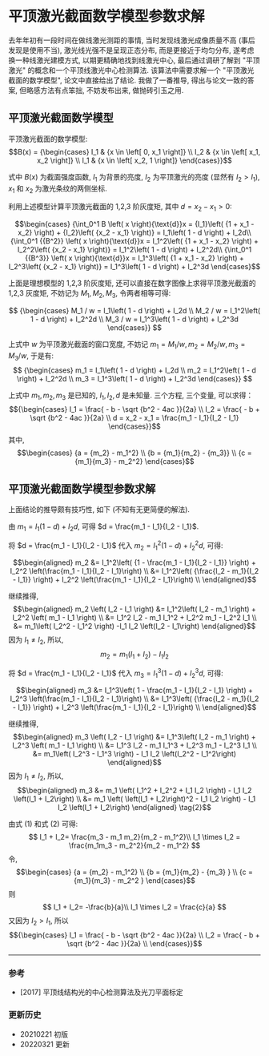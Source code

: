 # 平顶激光截面数学模型参数求解

去年年初有一段时间在做线激光测距的事情, 当时发现线激光成像质量不高 (事后发现是使用不当), 激光线光强不是呈现正态分布, 而是更接近于均匀分布, 遂考虑换一种线激光建模方式, 以期更精确地找到线激光中心, 最后通过调研了解到 "平顶激光" 的概念和一个平顶线激光中心检测算法. 该算法中需要求解一个 "平顶激光截面的数学模型", 论文中直接给出了结论. 我做了一番推导, 得出与论文一致的答案, 但略感方法有点笨拙, 不妨发布出来, 做抛砖引玉之用. 

## 平顶激光截面数学模型

平顶激光截面的数学模型:
$$B(x) = {\begin{cases}
  I_1 & {x \in \left[ 0, x_1 \right]}  \\ 
  I_2 & {x \in \left[ x_1, x_2 \right]} \\ 
  I_1 & {x \in \left[ x_2, 1 \right]} 
\end{cases}}$$

式中 $B(x)$ 为截面强度函数, $I_1$ 为背景的亮度, $I_2$ 为平顶激光的亮度 (显然有 $I_2> I_1$), $x_1$ 和 $x_2$ 为激光条纹的两侧坐标. 

利用上述模型计算平顶激光截面的 1,2,3 阶灰度矩, 其中 $d = x_2 - x_1 > 0$: 

$$\begin{cases}
  {\int_0^1 B \left( x \right){\text{d}}x = {I_1}\left( {1 + x_1 - x_2} \right) + {I_2}\left( {x_2 - x_1} \right)} = I_1\left( 1 - d \right) + I_2d\\ 
  {\int_0^1 {{B^2}} \left( x \right){\text{d}}x = I_1^2\left( {1 + x_1 - x_2} \right) + I_2^2\left( {x_2 - x_1} \right)} = I_1^2\left( 1 - d \right) + I_2^2d\\ 
  {\int_0^1 {{B^3}} \left( x \right){\text{d}}x = I_1^3\left( {1 + x_1 - x_2} \right) + I_2^3\left( {x_2 - x_1} \right)} = I_1^3\left( 1 - d \right) + I_2^3d 
\end{cases}$$

上面是理想模型的 1,2,3 阶灰度矩, 还可以直接在数字图像上求得平顶激光截面的 1,2,3 灰度矩, 不妨记为 $M_1, M_2, M_3$, 令两者相等可得:

$$ {\begin{cases}
  M_1 / w = I_1\left( 1 - d \right) + I_2d \\ 
  M_2 / w = I_1^2\left( 1 - d \right) + I_2^2d \\ 
  M_3 / w = I_1^3\left( 1 - d \right) + I_2^3d 
\end{cases}} $$

上式中 $w$ 为平顶激光截面的窗口宽度, 不妨记 $m_1 = M_1 / w, m_2 = M_2 / w, m_3 = M_3 / w$, 于是有: 
$$ {\begin{cases}
  m_1 = I_1\left( 1 - d \right) + I_2d \\ 
  m_2 = I_1^2\left( 1 - d \right) + I_2^2d \\ 
  m_3 = I_1^3\left( 1 - d \right) + I_2^3d
\end{cases}} $$

上式中 $m_1, m_2, m_3$ 是已知的, $I_1, I_2, d$ 是未知量. 三个方程, 三个变量, 可以求得：
$${\begin{cases}
  I_1 = \frac{ - b - \sqrt {b^2 - 4ac }}{2a} \\ 
  I_2 = \frac{ - b + \sqrt {b^2 - 4ac }}{2a} \\ 
  d = x_2 - x_1 = \frac{m_1 - I_1}{I_2 - I_1} 
\end{cases}}$$
其中, 
$$\begin{cases}
  {a = {m_2} - m_1^2} \\ 
  {b = {m_1}{m_2} - {m_3}} \\ 
  {c = {m_1}{m_3} - m_2^2} 
\end{cases}$$

## 平顶激光截面数学模型参数求解
上面结论的推导颇有技巧性, 如下 (不知有无更简便的解法).

由 $m_1 = {I_1}\left( {1 - d} \right) + {I_2}d$, 可得 $d = \frac{m_1 - I_1}{I_2 - I_1}$.

将 $d = \frac{m_1 - I_1}{I_2 - I_1}$ 代入 $m_2 = I_1^2\left( 1 - d \right) + I_2^2d$, 可得:

$$\begin{aligned} m_2
&= I_1^2\left( {1 - \frac{m_1 - I_1}{I_2 - I_1}} \right) + I_2^2 \left(\frac{m_1 - I_1}{I_2 - I_1}\right) \\
&= I_1^2\left( {\frac{I_2 - m_1}{I_2 - I_1}} \right) + I_2^2 \left(\frac{m_1 - I_1}{I_2 - I_1}\right) \\
\end{aligned}$$

继续推得,
$$\begin{aligned} m_2 \left( I_2 - I_1 \right)
&= I_1^2\left( I_2 - m_1 \right) + I_2^2 \left( m_1 - I_1 \right) \\
&= I_1^2 I_2 -  m_1 I_1^2 + I_2^2 m_1 - I_2^2 I_1 \\
&= m_1\left( I_2^2 - I_1^2 \right) -I_1 I_2 \left(I_2 - I_1\right)
\end{aligned}$$
因为 $I_1 \neq I_2$, 所以,
$$ m_2 = m_1 \left( I_1 + I_2 \right) - I_1 I_2 \tag{1}
$$

将 $d = \frac{m_1 - I_1}{I_2 - I_1}$ 代入 $m_3 = I_1^3\left( 1 - d \right) + I_2^3d$, 可得:

$$\begin{aligned} m_3
&= I_1^3\left( 1 - \frac{m_1 - I_1}{I_2 - I_1} \right) + I_2^3 \left(\frac{m_1 - I_1}{I_2 - I_1}\right) \\
&= I_1^3\left( {\frac{I_2 - m_1}{I_2 - I_1}} \right) + I_2^3 \left(\frac{m_1 - I_1}{I_2 - I_1}\right) \\
\end{aligned}$$

继续推得,
$$\begin{aligned} m_3 \left( I_2 - I_1 \right)
&= I_1^3\left( I_2 - m_1 \right) + I_2^3 \left( m_1 - I_1 \right) \\
&= I_1^3 I_2 -  m_1 I_1^3 + I_2^3 m_1 - I_2^3 I_1 \\
&= m_1\left( I_2^3 - I_1^3 \right) - I_1 I_2 \left(I_2^2 - I_1^2\right)
\end{aligned}$$
因为 $I_1 \neq I_2$, 所以,
$$\begin{aligned} m_3 
&= m_1 \left( I_1^2 + I_2^2 + I_1 I_2 \right) - I_1 I_2 \left(I_1 + I_2\right) \\
&= m_1 \left( \left(I_1 + I_2\right)^2 - I_1 I_2 \right) - I_1 I_2 \left(I_1 + I_2\right) 
\end{aligned} \tag{2}$$

由式 (1) 和式 (2) 可得:
$$
I_1 + I_2= \frac{m_3 - m_1 m_2}{m_2 - m_1^2}\\
I_1 \times I_2 = \frac{m_1m_3 - m_2^2}{m_2 - m_1^2}
$$
令, 
$$\begin{cases}
  {a = {m_2} - m_1^2} \\ 
  {b = {m_1}{m_2} - {m_3} } \\ 
  {c = {m_1}{m_3} - m_2^2 } 
\end{cases}$$
则
$$
I_1 + I_2= -\frac{b}{a}\\
I_1 \times I_2 = \frac{c}{a}
$$
又因为 $I_2> I_1$, 所以
$${\begin{cases}
  I_1 = \frac{ - b - \sqrt {b^2 - 4ac }}{2a} \\ 
  I_2 = \frac{ - b + \sqrt {b^2 - 4ac }}{2a} \\ 
\end{cases}}$$


---
### 参考
- [2017] 平顶线结构光的中心检测算法及光刀平面标定

### 更新历史
- 20210221 初版
- 20220321 更新

